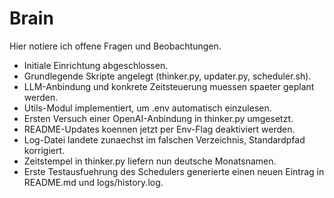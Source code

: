 # Brain
Hier notiere ich offene Fragen und Beobachtungen.

- Initiale Einrichtung abgeschlossen.
- Grundlegende Skripte angelegt (thinker.py, updater.py, scheduler.sh).
- LLM-Anbindung und konkrete Zeitsteuerung muessen spaeter geplant werden.
- Utils-Modul implementiert, um .env automatisch einzulesen.
- Ersten Versuch einer OpenAI-Anbindung in thinker.py umgesetzt.
- README-Updates koennen jetzt per Env-Flag deaktiviert werden.
- Log-Datei landete zunaechst im falschen Verzeichnis, Standardpfad korrigiert.
- Zeitstempel in thinker.py liefern nun deutsche Monatsnamen.
- Erste Testausfuehrung des Schedulers generierte einen neuen Eintrag in
  README.md und logs/history.log.
